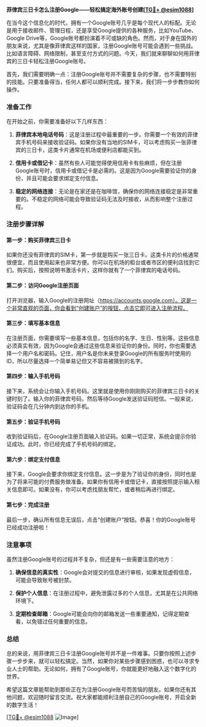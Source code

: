 **菲律宾三日卡怎么注册Google——轻松搞定海外账号创建[[TG💪+ @esim1088](https://t.me/s/esim1088)]**

在当今这个信息化的时代，拥有一个Google账号几乎是每个现代人的标配。无论是用于接收邮件、管理日程，还是享受Google提供的各种服务，比如YouTube、Google Drive等，Google账号都扮演着不可或缺的角色。然而，对于身在国外的朋友来说，尤其是像菲律宾这样的国家，注册Google账号可能会遇到一些挑战。比如语言障碍、网络限制，甚至支付方式的问题。今天，我们就来聊聊如何用菲律宾的三日卡轻松注册Google账号。

首先，我们需要明确一点：注册Google账号并不需要复杂的步骤，也不需要特别的技能。只要准备得当，任何人都可以顺利完成。接下来，我们将一步步教你如何操作。

### 准备工作

在开始之前，你需要准备好以下几样东西：

1. **菲律宾本地电话号码**：这是注册过程中最重要的一步。你需要一个有效的菲律宾手机号码来接收验证码。如果你没有当地的SIM卡，可以考虑购买一张菲律宾的三日卡，这类卡片通常在机场或便利店都能买到。

2. **信用卡或借记卡**：虽然有些人可能觉得使用信用卡有些麻烦，但在注册Google账号时，信用卡或借记卡是必需的。这是因为Google需要验证你的身份，并且可能会要求绑定支付信息。

3. **稳定的网络连接**：无论是在家还是在咖啡馆，确保你的网络连接稳定是非常重要的。不稳定的网络可能会导致验证码无法及时接收，从而影响整个注册过程。

### 注册步骤详解

#### 第一步：购买菲律宾三日卡

如果你还没有菲律宾的SIM卡，第一步就是购买一张三日卡。这类卡片的价格通常很便宜，而且使用起来也非常方便。你可以在机场的柜台或者市区的便利店找到它们。购买后，按照说明书激活卡片，这样你就有了一个菲律宾的电话号码。

#### 第二步：访问Google注册页面

打开浏览器，输入Google的注册网址（https://accounts.google.com）。这是一个非常直观的页面，你会看到“创建账户”的按钮，点击它即可进入注册流程。

#### 第三步：填写基本信息

在注册页面，你需要填写一些基本信息，包括你的名字、生日、性别等。这些信息必须真实有效，因为Google会通过这些信息来验证你的身份。同时，你也需要选择一个用户名和密码。记住，用户名是你未来登录Google的所有服务时使用的ID，所以尽量选择一个简单易记但又不容易被猜到的名字。

#### 第四步：输入手机号码

接下来，系统会让你输入手机号码。这里就是使用你刚刚购买的菲律宾三日卡的关键时刻了。输入你的菲律宾号码，然后等待Google发送验证码短信。一般来说，验证码会在几分钟内到达你的手机。

#### 第五步：验证手机号码

收到验证码后，在Google注册页面输入验证码。如果一切正常，系统会提示你验证成功。此时，你已经完成了手机号码的绑定。

#### 第六步：绑定支付信息

接下来，Google会要求你绑定支付信息。这一步是为了验证你的身份，同时也是为了将来可能的付费服务做准备。如果你有信用卡或借记卡，直接按照提示输入相关信息即可。如果没有，你可以考虑找朋友帮忙，或者稍后再进行绑定。

#### 第七步：完成注册

最后一步，确认所有信息无误后，点击“创建账户”按钮。恭喜！你的Google账号已经成功注册啦！

### 注意事项

虽然注册Google账号的过程并不复杂，但还是有一些需要注意的地方：

1. **确保信息的真实性**：Google会对提交的信息进行审核，如果发现虚假信息，可能会导致账号被封禁。
   
2. **保护个人信息**：在注册过程中，避免泄露过多的个人信息，尤其是在公共网络环境下。

3. **定期检查邮箱**：Google可能会向你的邮箱发送一些重要通知，记得定期查看，以免错过任何重要的信息。

### 总结

总的来说，用菲律宾三日卡注册Google账号并不是一件难事。只要你按照上述步骤一步步来，就可以轻松搞定。当然，如果你对某些步骤感到困惑，也可以寻求专业人士的帮助。无论如何，拥有了Google账号，你就能更好地融入这个数字化的世界。

希望这篇文章能帮助到那些正在为注册Google账号而苦恼的朋友。如果你还有其他问题，欢迎随时留言交流。祝大家都能顺利注册自己的Google账号，开启全新的数字生活！

[[TG💪+ @esim1088](https://t.me/s/esim1088) ![Image](https://i.postimg.cc/4NQfJmqS/Snipaste-2025-05-13-00-14-12.png)]